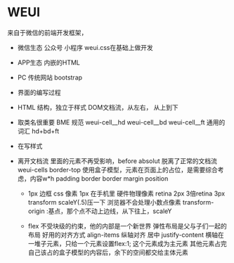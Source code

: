 # WEUI
来自于微信的前端开发框架，
- 微信生态 公众号 小程序
weui.css在基础上做开发
- APP生态
内嵌的HTML
- PC  传统网站 bootstrap

- 界面的编写过程
 - HTML 结构，独立于样式
 DOM文档流，从左右， 从上到下
  - 取类名很重要
  BME 规范
  weui-cell__hd
  weui-cell__bd
  weui-cell__ft
  通用的词汇 hd+bd+ft
 - 在写样式

- 离开文档流
    里面的元素不再受影响，before absolut 脱离了正常的文档流
    weui-cells border-top 使用盒子模型，元素在页面上的占位，是需要综合考虑，内容w*h padding border border margin position
    - 1px 边框
    css 像素 1px 在手机里
    硬件物理像素 retina 2px 3倍retina 3px
    transform scaleY(.5)压一下
    浏览器不会处理小数点像素 transform-origin :基点，那个点不动上边线，从下往上，scaleY


    - flex 不受块级的约束，他的内部是一个新世界 弹性布局是父与子们一起的布局
    好用的对齐方式 align-items 纵轴对齐 居中 justify-content 横轴在一堆子元素，只给一个元素设置flex:1; 这个元素成为主元素
    其他元素占完自己该占的盒子模型的内容后，余下的空间都交给主体元素